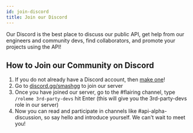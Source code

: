 ```yaml
---
id: join-discord
title: Join our Discord
---
```


Our Discord is the best place to discuss our public API, get help from our engineers and community devs,
 find collaborators, and promote your projects using the API!

## How to Join our Community on Discord

1. If you do not already have a Discord account, then <a href="https://discordapp.com/register" target="_blank">make one</a>!
2. Go to <a href="https://discord.gg/smashgg" target="_blank">discord.gg/smashgg</a> to join our server
3. Once you have joined our server, go to the #flairing channel, type `/roleme 3rd-party-devs` hit Enter
 (this will give you the 3rd-party-devs role in our server)
4. Now you can read and participate in channels like #api-alpha-discussion, so say hello and introduce yourself.
 We can't wait to meet you!